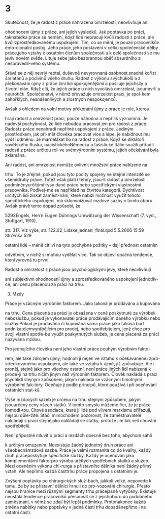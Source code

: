 # 3

Skutečnost, že je radost z práce nahrazena omrzelostí, neovlivňuje ani

ohodnocení újmy z práce, ani jejích výsledků. Jak poptávka po práci, taknabídka práce se nemění, když lidé nepracují kvůli radosti z práce, ale kvůlizprostředkovanému uspokojení. Tím, co se mění, je pouze pracovníkův emo-cionální postoj. Jeho práce, jeho postavení v celku společenské dělby práce,jeho vztahy k ostatním členům společnosti a k celé společnosti se mu jevív novém světle. Lituje sebe jako bezbrannou oběť absurdního a nespravedli-vého systému.

Stává se z něj nevrlý reptal, duševně nevyrovnaná osobnost,snadná kořist šarlatánů a podivínů všeho druhu. Radost z výkonu svýchúkolů a z překonávání újmy z práce činí lidi spokojenějšími a posiluje jejichsíly a životní elán. Když cítí, že jejich práce u nich vyvolává omrzelost, jsounevrlí a neurotičtí. Společenství, v němž převažuje omrzelost prací, je spol-kem zahořklých, nesnášenlivých a zlostných nespokojenců.

Avšak s ohledem na volní motivy překonání újmy z práce je role, kterou

hrají radost a omrzelost prací, pouze náhodná a nepříliš významná. Je nadevši pochybnost, že lidé nebudou pracovat jen pro radost z práce. Radostz práce nenahradí nepřímé uspokojení z práce. Jediným prostředkem, jak při-mět člověka pracovat více a lépe, je nabídnout mu vyšší odměnu. Je marnélákat ho na radost z práce. Když se diktátoři sovětského Ruska, nacistickéhoNěmecka a fašistické Itálie snažili přiřadit radosti z práce určitou roli ve svémvýrobním systému, jejich očekávání byla zklamána.

Ani radost, ani omrzelost nemůže ovlivnit množství práce nabízené na

trhu. To je zřejmé, pokud jsou tyto pocity spojeny ve stejné intenzitě se všemidruhy práce. Totéž však platí i tehdy, jsou-li radost a omrzelost podmíněnyurčitými rysy dané práce nebo specifickými vlastnostmi pracovníka. Podívej-me se například na čtvrtou kategorii. Dychtivost určitých lidí získat zaměst-nání, které nabízí možnost využít tohoto specifického uspokojení, má sklonsnižovat mzdové sazby v tomto oboru. Avšak právě tento dopad způsobí, že

5293Engels, Herrn Eugen Dührings Umwälzung der Wissenschaft (7. vyd., Stuttgart, 1910),

str. 317. Viz výše, str. 122.02_Lidske jednani_final.qxd 5.5.2006 15:59 StrÆnka 529

ostatní lidé – méně citliví na tyto pochybné požitky – dají přednost ostatním

odvětvím, v nichž si mohou vydělat více. Tak se objeví opačná tendence, kterávyrovná tu první.

Radost a omrzelost z práce jsou psychologickými jevy, které neovlivňují

ani subjektivní ohodnocení újmy a zprostředkovaného uspokojení jednotliv-ce, ani cenu placenou za práci na trhu.

3. Mzdy

Práce je vzácným výrobním faktorem. Jako taková je prodávána a kupována

na trhu. Cena placená za práci je obsažena v ceně poskytnuté za výrobek neboslužbu, pokud je vykonavatel práce prodávajícím daného výrobku nebo služby.Pokud je prodávána či kupována sama práce jako taková buď podnikatelemvyrábějícím pro prodej, nebo spotřebitelem, jenž chce pro svoji vlastní spotře-bu využít poskytnutých služeb, je cena placená za práci nazývána mzdou.

Pro jednajícího člověka není jeho vlastní práce pouhým výrobním fakto-

rem, ale také zdrojem újmy; hodnotí ji nejen ve vztahu k očekávanému zpro-středkovanému uspokojení, ale také ve vztahu k újmě, již způsobuje. Ale i proněj, stejně jako pro všechny ostatní, není práce jiných lidí nabízená k prode-ji na trhu ničím jiným než výrobním faktorem. Člověk nakládá s prací jinýchlidí stejným způsobem, jakým nakládá se vzácnými hmotnými výrobními fak-tory. Oceňuje ji podle principů, které používá i při oceňování ostatních stat-ků.

Výše mzdových sazeb je určena na trhu stejným způsobem, jakým jsouurčeny ceny všech statků. V tomto smyslu můžeme říci, že je práce komodi-tou. Citové asociace, které jí lidé pod vlivem marxismu přiřazují, nejsou důle-žité. Stačí mimochodem pozorovat, že zaměstnavatelé nakládají s prací stejnějako nakládají se statky, protože jim tak velí chování spotřebitelů.

Není přípustné mluvit o práci a mzdách obecně bez toho, abychom sáhli

k určitým omezením. Neexistuje žádný jednotný druh práce ani všeobecnámzdová sazba. Práce je velmi rozmanitá co do kvality, každý druh práceposkytuje specifické služby. Každý je oceňován jako komplementární faktorpro výrobu určitých spotřebních statků a služeb. Mezi oceněním výkonu chi-rurga a přístavního dělníka není žádný přímý vztah. Ale nepřímo každá částtrhu práce propojena s ostatními je.

Zvýšení poptávky po chirurgických služ-bách, jakkoli velké, nepovede k tomu, že by se přístavní dělníci hrnuli do pro-vozování chirurgie. Přesto nejsou hranice mezi různými segmenty trhu prácejasně vytyčeny. Existuje neustálá tendence pracovníků přesouvat se z jejichoboru do podobného zaměstnání, v němž se zdají být lepší podmínky. Protonakonec každá změna nabídky nebo poptávky v jedné části trhu dopadánepřímo i na ostatní části.
